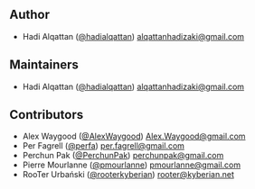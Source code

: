 ## Author

<!-- Please don't modify this section -->

- Hadi Alqattan ([@hadialqattan](https://github.com/hadialqattan))
  <alqattanhadizaki@gmail.com>

## Maintainers

<!-- Please don't modify this section -->

- Hadi Alqattan ([@hadialqattan](https://github.com/hadialqattan))
  <alqattanhadizaki@gmail.com>

## Contributors

<!-- Please write your name alphabetically and use the below template. -->
<!-- - First Last ([@username](https://github.com/username)) <example@email.com> -->

- Alex Waygood ([@AlexWaygood](https://github.com/AlexWaygood)) <Alex.Waygood@gmail.com>
- Per Fagrell ([@perfa](https://github.com/perfa)) <per.fagrell@gmail.com>
- Perchun Pak ([@PerchunPak](https://github.com/PerchunPak)) <perchunpak@gmail.com>
- Pierre Mourlanne ([@pmourlanne](https://github.com/pmourlanne)) <pmourlanne@gmail.com>
- RooTer Urbański ([@rooterkyberian](https://github.com/rooterkyberian))
  <rooter@kyberian.net>
